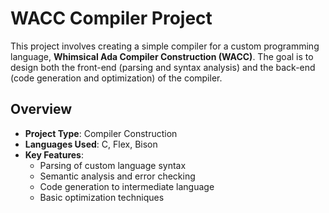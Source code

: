 # WACC Compiler Project

This project involves creating a simple compiler for a custom programming language, **Whimsical Ada Compiler Construction (WACC)**. The goal is to design both the front-end (parsing and syntax analysis) and the back-end (code generation and optimization) of the compiler.

## Overview

- **Project Type**: Compiler Construction
- **Languages Used**: C, Flex, Bison
- **Key Features**:
  - Parsing of custom language syntax
  - Semantic analysis and error checking
  - Code generation to intermediate language
  - Basic optimization techniques
